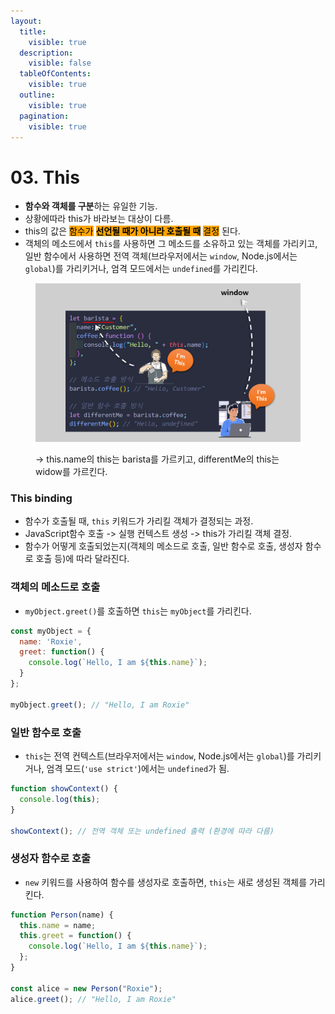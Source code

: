 ```yaml
---
layout:
  title:
    visible: true
  description:
    visible: false
  tableOfContents:
    visible: true
  outline:
    visible: true
  pagination:
    visible: true
---
```


# 03. This

* **함수와 객체를 구분**하는 유일한 기능.
* 상황에따라 this가 바라보는 대상이 다름.
* this의 값은 <mark style="background-color:orange;">함수가</mark> <mark style="background-color:orange;"></mark><mark style="background-color:orange;">**선언될 때가 아니라 호출될 때**</mark> <mark style="background-color:orange;"></mark><mark style="background-color:orange;">결정</mark> 된다.
* 객체의 메소드에서 `this`를 사용하면 그 메소드를 소유하고 있는 객체를 가리키고, 일반 함수에서 사용하면 전역 객체(브라우저에서는 `window`, Node.js에서는 `global`)를 가리키거나, 엄격 모드에서는 `undefined`를 가리킨다.

<div align="left">

<figure><img src="../../.gitbook/assets/2023-12-22 19 01 43.png" alt="" width="563"><figcaption><p>→ this.name의  this는  barista를 가르키고, differentMe의 this는 widow를 가르킨다.</p></figcaption></figure>

</div>

### This binding

* 함수가 호출될 때, `this` 키워드가 가리킬 객체가 결정되는 과정.
* JavaScript함수 호출 -> 실행 컨텍스트 생성 -> this가 가리킬 객체 결정.
* 함수가 어떻게 호출되었는지(객체의 메소드로 호출, 일반 함수로 호출, 생성자 함수로 호출 등)에 따라 달라진다.

### 객체의 메소드로 호출

* `myObject.greet()`를 호출하면 `this`는 `myObject`를 가리킨다.

```javascript
const myObject = {
  name: 'Roxie',
  greet: function() {
    console.log(`Hello, I am ${this.name}`);
  }
};

myObject.greet(); // "Hello, I am Roxie"
```

### 일반 함수로 호출

* `this`는 전역 컨텍스트(브라우저에서는 `window`, Node.js에서는 `global`)를 가리키거나, 엄격 모드(`'use strict'`)에서는 `undefined`가 됨.

```javascript
function showContext() {
  console.log(this);
}

showContext(); // 전역 객체 또는 undefined 출력 (환경에 따라 다름)
```

### 생성자 함수로 호출

* `new` 키워드를 사용하여 함수를 생성자로 호출하면, `this`는 새로 생성된 객체를 가리킨다.

```javascript
function Person(name) {
  this.name = name;
  this.greet = function() {
    console.log(`Hello, I am ${this.name}`);
  };
}

const alice = new Person("Roxie");
alice.greet(); // "Hello, I am Roxie" 
```
